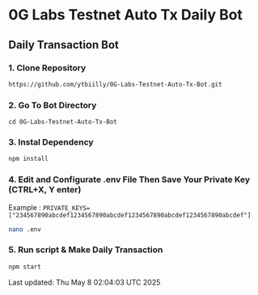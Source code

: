 # 0G Labs Testnet Auto Tx Daily Bot 

## Daily Transaction Bot


### 1. Clone Repository

```bash
https://github.com/ytbiilly/0G-Labs-Testnet-Auto-Tx-Bot.git
```

### 2. Go To Bot Directory
```
cd 0G-Labs-Testnet-Auto-Tx-Bot
```

### 3. Instal Dependency

```bash
npm install
```

### 4. Edit and Configurate .env File Then Save Your Private Key (CTRL+X, Y enter)
Example : `PRIVATE_KEYS=["234567890abcdef1234567890abcdef1234567890abcdef1234567890abcdef"]`
```bash
nano .env
```

### 5. Run script & Make Daily Transaction

```bash
npm start
```

Last updated: Thu May  8 02:04:03 UTC 2025
